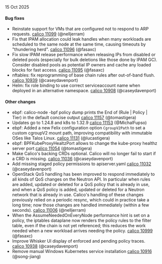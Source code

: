 15 Oct 2025

#### Bug fixes

- Reinstate support for VMs that are configured not to respond to ARP requests. [calico 11099](https://github.com/projectcalico/calico/pull/11099) (@nelljerram)
- Fix that IPAM allocation could leak handles when many workloads are scheduled to the same node at the same time, causing timeouts by "thundering herd". [calico 11096](https://github.com/projectcalico/calico/pull/11096) (@fasaxc)
- Fix slow IPAM release performance when releasing IPs from disabled or deleted pools (especially for bulk deletions like those done by IPAM GC). Consider disabled pools as potential IP owners and cache any loaded blocks for fast access. [calico 11095](https://github.com/projectcalico/calico/pull/11095) (@fasaxc)
- nftables: fix reprogramming of base chain rules after out-of-band flush. [calico 10939](https://github.com/projectcalico/calico/pull/10939) (@caseydavenport)
- Helm: fix role binding to use correct serviceaccount name when deployed in an alternative namespace. [calico 10908](https://github.com/projectcalico/calico/pull/10908) (@caseydavenport)

#### Other changes

- ebpf: calico-node -bpf policy dump prints the End of (Rule | Policy | Tier) in the default concise output [calico 11157](https://github.com/projectcalico/calico/pull/11157) (@tomastigera)
- Updates go to 1.24.8 and k8s to 1.32.9 [calico 11153](https://github.com/projectcalico/calico/pull/11153) (@MichalFupso)
- ebpf: Added a new Felix configuration option `CgroupV2Path` to set a custom cgroupV2 mount path, improving compatibility with immutable OSes like Talos Linux. [calico 11131](https://github.com/projectcalico/calico/pull/11131) (@lucastigera)
- ebpf: BPFKubeProxyHealtzPort allows to change the kube-proxy healthz server port [calico 11054](https://github.com/projectcalico/calico/pull/11054) (@tomastigera)
- Make Calico's backing CRDs optional. Calico will no longer fail to start if a CRD is missing. [calico 11036](https://github.com/projectcalico/calico/pull/11036) (@caseydavenport)
- Add missing staged policy permissions to apiserver.yaml [calico 11032](https://github.com/projectcalico/calico/pull/11032) (@caseydavenport)
- OpenStack QoS handling has been improved to respond immediately to all kinds of QoS changes on the Neutron API.  In particular when rules are added, updated or deleted for a QoS policy that is already in use, and when a QoS policy is added, updated or deleted for a Neutron network that is already in use.  Calico's handling of these changes previously relied on a periodic resync, which could in practice take a long time; now those changes are handled immediately (within a few seconds). [calico 11006](https://github.com/projectcalico/calico/pull/11006) (@nelljerram)
- When the AssumeNeededOnEveryNode performance hint is set on a policy, the iptables dataplane now renders the policy rules to the filter table, even if the chain is not yet referenced; this reduces the work needed when a new workload arrives needing the policy. [calico 10999](https://github.com/projectcalico/calico/pull/10999) (@fasaxc)
- Improve Whisker UI display of enforced and pending policy traces. [calico 10938](https://github.com/projectcalico/calico/pull/10938) (@caseydavenport)
- Remove manual Windows Kubernetes service installation [calico 10916](https://github.com/projectcalico/calico/pull/10916) (@song-jiang)
